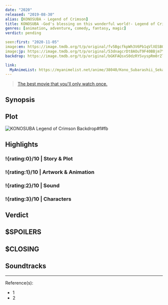 ```yaml
---
date: "2020"
released: "2019-08-30"
alias: [KONOSUBA - Legend of Crimson]
title: KONOSUBA -God's blessing on this wonderful world!- Legend of Crimson
genres: [animation, adventure, comedy, fantasy, magic]
verdict: pending

seen:first: "2020-11-05"
image:en: https://image.tmdb.org/t/p/original/fv5BgcfkpWh3V6Pb1qVlXESBOdl.jpg
image:jp: https://image.tmdb.org/t/p/original/53dnagcrDt8AOuT9F40BBjm7YpE.jpg
backdrop: https://image.tmdb.org/t/p/original/bGKFAQsxS0dzRYSvyspRm0rZlfo.jpg

link:
  MyAnimeList: https://myanimelist.net/anime/38040/Kono_Subarashii_Sekai_ni_Shukufuku_wo__Kurenai_Densetsu
---
```


> [The best movie that you'll only watch once.](https://www.reddit.com/r/AskReddit/comments/j3jjom/what_movie_fucked_you_straight_in_your_feelings/g7cm9qe?context=3)

## Synopsis

## Plot

![KONOSUBA Legend of Crimson Backdrop#f#fb](https://image.tmdb.org/t/p/original/m5HPKCi7GdhKmxPTcOQmcLfEmZ9.jpg "Source: TMDB")

## Highlights

### !{rating:0}/10 | Story & Plot

### !{rating:1}/10 | Artwork & Animation

### !{rating:2}/10 | Sound

### !{rating:3}/10 | Characters

## Verdict

## $SPOILERS

## $CLOSING

## Soundtracks

***
Reference(s):

- 1
- 2
